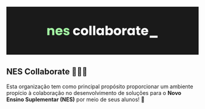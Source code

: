 ![banner](/profile/banner.png)

## NES Collaborate :technologist::tada:

Esta organização tem como principal propósito proporcionar um ambiente propício à colaboração no desenvolvimento de soluções para o **Novo Ensino Suplementar (NES)** por meio de seus alunos! 👏

